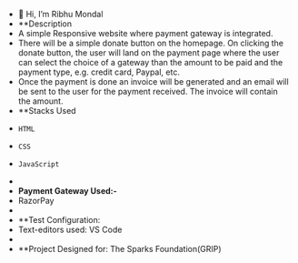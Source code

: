 - 👋 Hi, I’m Ribhu Mondal
- **Description
-   A simple Responsive website where payment gateway is integrated.
-   There will be a simple donate button on the homepage. On clicking the donate button, the user will land on the payment page where the user can select the choice of a gateway than the amount to be paid and the payment type, e.g. credit card, Paypal, etc.
-   Once the payment is done an invoice will be generated and an email will be sent to the user for the payment received. The invoice will contain the amount.
- **Stacks Used
-     HTML
-     CSS
-     JavaScript
-      
- **Payment Gateway Used:-** 
-   RazorPay
-   
- **Test Configuration:
-   Text-editors used: VS Code
-   
- **Project Designed for: 
The Sparks Foundation(GRIP)
